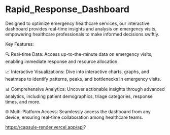 # Rapid_Response_Dashboard
Designed to optimize emergency healthcare services, our interactive dashboard provides real-time insights and analysis on emergency visits, empowering healthcare professionals to make informed decisions swiftly.

Key Features:

🔍 Real-time Data: Access up-to-the-minute data on emergency visits, enabling immediate response and resource allocation.

📈 Interactive Visualizations: Dive into interactive charts, graphs, and heatmaps to identify patterns, peaks, and bottlenecks in emergency visits.

📊 Comprehensive Analytics: Uncover actionable insights through advanced analytics, including patient demographics, triage categories, response times, and more.

🌐 Multi-Platform Access: Seamlessly access the dashboard from any device, ensuring real-time collaboration among healthcare teams.

https://capsule-render.vercel.app/api?

